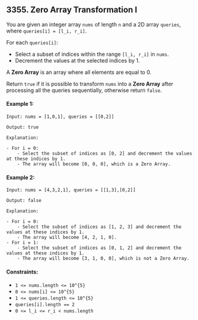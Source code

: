 ## 3355. Zero Array Transformation I

You are given an integer array `nums` of length `n` and a 2D array `queries`, where `queries[i] = [l_i, r_i]`.

For each `queries[i]`:

- Select a subset of indices within the range `[l_i, r_i]` in `nums`.
- Decrement the values at the selected indices by 1.

A **Zero Array** is an array where all elements are equal to 0.

Return `true` if it is possible to transform `nums` into a **Zero Array** after processing all the queries sequentially, otherwise return `false`.

#### Example 1:
```
Input: nums = [1,0,1], queries = [[0,2]]

Output: true

Explanation:

- For i = 0:
    - Select the subset of indices as [0, 2] and decrement the values at these indices by 1.
    - The array will become [0, 0, 0], which is a Zero Array.
```

#### Example 2:
```
Input: nums = [4,3,2,1], queries = [[1,3],[0,2]]

Output: false

Explanation:

- For i = 0:
    - Select the subset of indices as [1, 2, 3] and decrement the values at these indices by 1.
    - The array will become [4, 2, 1, 0].
- For i = 1:
    - Select the subset of indices as [0, 1, 2] and decrement the values at these indices by 1.
    - The array will become [3, 1, 0, 0], which is not a Zero Array.
```

#### Constraints:
- `1 <= nums.length <= 10^{5}`
- `0 <= nums[i] <= 10^{5}`
- `1 <= queries.length <= 10^{5}`
- `queries[i].length == 2`
- `0 <= l_i <= r_i < nums.length`

